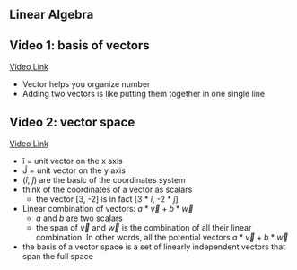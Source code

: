 
## Linear Algebra

## Video 1: basis of vectors

[Video Link](https://www.youtube.com/watch?v=fNk_zzaMoSs&list=PLZHQObOWTQDPD3MizzM2xVFitgF8hE_ab)

 - Vector helps you organize number
 - Adding two vectors is like putting them together in one single line


## Video 2: vector space

[Video Link](https://www.youtube.com/watch?v=k7RM-ot2NWY&list=PLZHQObOWTQDPD3MizzM2xVFitgF8hE_ab)

 - î = unit vector on the x axis
 - Ĵ = unit vector on the y axis
 - ($\hat{i}$, $\hat{j}$) are the basic of the coordinates system
 - think of the coordinates of a vector as scalars
   - the vector [3, -2] is in fact [3 * $\hat{i}$, -2 * $\hat{j}$]
 - Linear combination of vectors: $a * \vec{v} + b * \vec{w}$
   - $a$ and $b$ are two scalars 
   - the span of $\vec{v}$ and $\vec{w}$ is the combination of all their linear combination. In other words, all the potential vectors $a * \vec{v} + b * \vec{w}$
 - the basis of a vector space is a set of linearly independent vectors that span the full space

